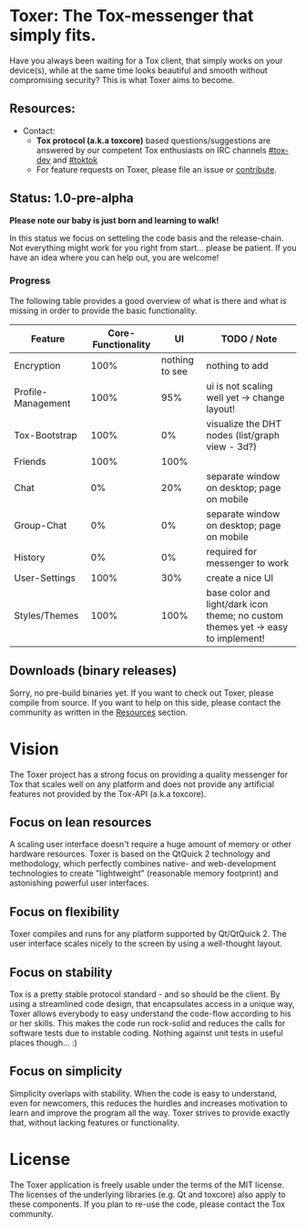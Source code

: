 # Toxer: The Tox-messenger that simply fits.
Have you always been waiting for a Tox client, that simply works on your device(s), while at the same time looks beautiful and smooth without compromising security? This is what Toxer aims to become.

## Resources:

* Contact:
    * **Tox protocol (a.k.a toxcore)** based questions/suggestions are answered by our competent Tox enthusiasts on IRC channels [#tox-dev](irc://irc.freenode.net/#tox-dev) and [#toktok](irc://irc.freenode.net/#toktok)
    * For feature requests on Toxer, please file an issue or [contribute](CONTRIBUTE.md).

## Status: 1.0-pre-alpha
**Please note our baby is just born and learning to walk!**

In this status we focus on setteling the code basis and the release-chain. Not everything might work for you right from start… please be patient. If you have an idea where you can help out, you are welcome!

### Progress

The following table provides a good overview of what is there and what is missing in order to provide the basic functionality.

Feature | Core-Functionality | UI | TODO / Note
---- | ---- | ---- | ----
Encryption | 100% | nothing to see | nothing to add
Profile-Management | 100% | 95% | ui is not scaling well yet -> change layout!
Tox-Bootstrap | 100% | 0% | visualize the DHT nodes (list/graph view - 3d?)
Friends | 100% | 100% | 
Chat | 0% | 20% | separate window on desktop; page on mobile
Group-Chat | 0% | 0% | separate window on desktop; page on mobile
History | 0% | 0% | required for messenger to work
User-Settings | 100% | 30% | create a nice UI
Styles/Themes | 100% | 100% | base color and light/dark icon theme; no custom themes yet -> easy to implement!

## Downloads (binary releases)

Sorry, no pre-build binaries yet. If you want to check out Toxer, please compile from source. If you want to help on this side, please contact the community as written in the [Resources](#resources) section.

# Vision
The Toxer project has a strong focus on providing a quality messenger for Tox that scales well on any platform and does not provide any artificial features not provided by the Tox-API (a.k.a toxcore).

## Focus on lean resources
A scaling user interface doesn't require a huge amount of memory or other hardware resources. Toxer is based on the QtQuick 2 technology and methodology, which perfectly combines native- and web-development technologies to create  "lightweight" (reasonable memory footprint) and astonishing powerful user interfaces.

## Focus on flexibility
Toxer compiles and runs for any platform supported by Qt/QtQuick 2. The user interface scales nicely to the screen by using a well-thought layout.

## Focus on stability
Tox is a pretty stable protocol standard - and so should be the client. By using a streamlined code design, that encapsulates access in a unique way, Toxer allows everybody to easy understand the code-flow according to his or her skills. This makes the code run rock-solid and reduces the calls for software tests due to instable coding. Nothing against unit tests in useful places though… :)

## Focus on simplicity
Simplicity overlaps with stability. When the code is easy to understand, even for newcomers, this reduces the hurdles and increases motivation to learn and improve the program all the way. Toxer strives to provide exactly that, without lacking features or functionality.

# License
The Toxer application is freely usable under the terms of the MIT license. The licenses of the underlying libraries (e.g. Qt and toxcore) also apply to these components. If you plan to re-use the code, please contact the Tox community.


